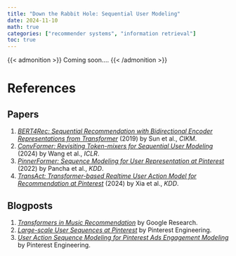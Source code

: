 ```yaml
---
title: "Down the Rabbit Hole: Sequential User Modeling"
date: 2024-11-10
math: true
categories: ["recommender systems", "information retrieval"]
toc: true
---
```


{{< admonition >}}
Coming soon.... 
{{< /admonition >}}

<!--more-->

# References

## Papers
1. [*BERT4Rec: Sequential Recommendation with Bidirectional Encoder Representations from Transformer*](https://arxiv.org/abs/1904.06690) (2019) by Sun et al., *CIKM*.
2. [*ConvFormer: Revisiting Token-mixers for Sequential User Modeling*](https://openreview.net/forum?id=Gny0PVtKz2) (2024) by Wang et al., *ICLR*.
3. [*PinnerFormer: Sequence Modeling for User Representation at Pinterest*](https://arxiv.org/abs/2205.04507) (2022) by Pancha et al., *KDD*.
4. [*TransAct: Transformer-based Realtime User Action Model for Recommendation at Pinterest*](https://arxiv.org/abs/2306.00248) (2024) by Xia et al., *KDD*.


## Blogposts
1. [*Transformers in Music Recommendation*](https://research.google/blog/transformers-in-music-recommendation/) by Google Research.
2. [*Large-scale User Sequences at Pinterest*](https://medium.com/pinterest-engineering/large-scale-user-sequences-at-pinterest-78a5075a3fe9) by Pinterest Engineering.
3. [*User Action Sequence Modeling for Pinterest Ads Engagement Modeling*](https://medium.com/pinterest-engineering/user-action-sequence-modeling-for-pinterest-ads-engagement-modeling-21139cab8f4e) by Pinterest Engineering.
